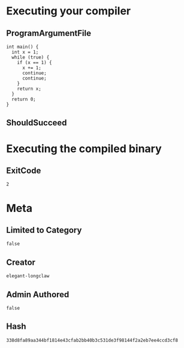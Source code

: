 # Executing your compiler

## ProgramArgumentFile

```
int main() {
  int x = 1;
  while (true) {
    if (x == 1) {
      x += 1;
      continue;
      continue;
    }
    return x;
  }
  return 0;
}
```

## ShouldSucceed

# Executing the compiled binary

## ExitCode

```
2
```

# Meta

## Limited to Category

```
false
```

## Creator

```
elegant-longclaw
```

## Admin Authored

```
false
```

## Hash

```
338d8fa89aa344bf1814e43cfab2bb40b3c531de3f98144f2a2eb7ee4ccd3cf8
```
